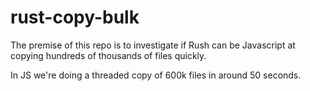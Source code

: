 # rust-copy-bulk
The premise of this repo is to investigate if Rush can be Javascript at copying hundreds of thousands of files quickly.

In JS we're doing a threaded copy of 600k files in around 50 seconds.
